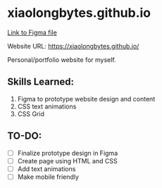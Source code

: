 # xiaolongbytes.github.io
[Link to Figma file](https://www.figma.com/file/zfkwEcGIBBs7vR97tzkndb/April's-Personal-Website?type=design&node-id=0%3A1&mode=design&t=CfYblM5eLAY2hOoo-1)

Website URL: https://xiaolongbytes.github.io/

Personal/portfolio website for myself.

## Skills Learned:
1. Figma to prototype website design and content
2. CSS text animations
3. CSS Grid



## TO-DO:
- [ ] Finalize prototype design in Figma 
- [ ] Create page using HTML and CSS  
- [ ] Add text animations  
- [ ] Make mobile friendly  
